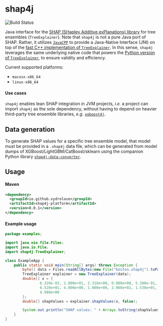 # shap4j

![Build Status](https://api.travis-ci.org/xydrolase/shap4j.svg?branch=master)

Java interface for the [SHAP (SHapley Additive exPlanations) library](https://github.com/slundberg/shap) for tree 
ensembles (`TreeExplainer`). Note that `shap4j` is not a pure Java port of SHAP. Rather, it utilizes
[`JavaCPP`](https://github.com/bytedeco/javacpp) to provide a Java-Native Interface (JNI) on top of the
[fast C++ implementation of `TreeExplainer`](https://github.com/slundberg/shap/blob/master/shap/tree_shap.h).
In this sense, `shap4j` leverages the same underlying native code that powers the
[Python version of `TreeExplainer`](https://github.com/slundberg/shap#tree-ensemble-example-with-treeexplainer-xgboostlightgbmcatboostscikit-learnpyspark-models),
to ensure validity and efficiency.

Current supported platforms:

 - `macosx-x86_64`
 - `linux-x86_64`

#### Use cases
`shap4j` enables lean SHAP integration in JVM projects, _i.e._ a project can import `shap4j` as the sole dependency,
without having to depend on heavier third-party tree ensemble libraries, 
_e.g._ [`xgboost4j`](https://github.com/dmlc/xgboost/tree/master/jvm-packages).

## Data generation
To generate SHAP values for a specific tree ensemble model, that model must be provided in a `.shap4j` data file, which
can be generated from model dumps of XGBoost/LightGBM/CatBoost/sklearn using the companion Python library
[`shap4j-data-converter`](https://github.com/xydrolase/shap4j-data-converter).

## Usage

#### Maven
```xml
<dependency>
  <groupId>io.github.xydrolase</groupId>
  <artifactId>shap4j-platform</artifactId>
  <version>0.0.1</version>
</dependency>
```

#### Example usage
```java
package examples;

import java.nio.file.Files;
import java.io.File;
import shap4j.TreeExplainer;

class ExampleApp {
    public static void main(String[] args) throws Exception {
        byte[] data = Files.readAllBytes(new File("boston.shap4j").toPath());
        TreeExplainer explainer = new TreeExplainer(data);
        double[] x = {
                6.320e-03, 1.800e+01, 2.310e+00, 0.000e+00, 5.380e-01, 6.575e+00,
                6.520e+01, 4.090e+00, 1.000e+00, 2.960e+02, 1.530e+01, 3.969e+02,
                4.980e+00
        };
        double[] shapValues = explainer.shapValues(x, false);

        System.out.println("SHAP values: " + Arrays.toString(shapValues));
    }
}
```
